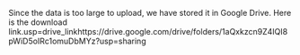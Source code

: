 Since the data is too large to upload, we have stored it in Google Drive. 
Here is the download link.usp=drive_linkhttps://drive.google.com/drive/folders/1aQxkzcn9Z4IQI8pWiD5oIRc1omuDbMYz?usp=sharing
